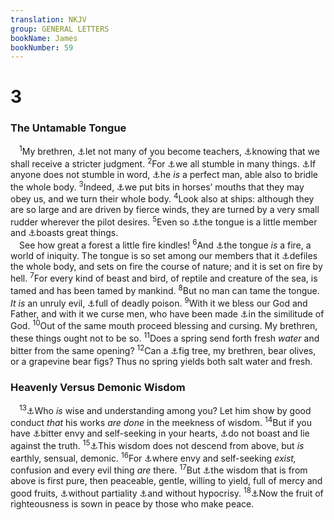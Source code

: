 ```yaml
---
translation: NKJV
group: GENERAL LETTERS
bookName: James 
bookNumber: 59
---
```


<div class="title"><h1>3</h1><h3>The Untamable Tongue</h3></div>
<span class="verse gia_3_1"> <sup>1</sup>My brethren, <a data-toggle="tooltip" data-placement="bottom" title="(Matt. 23:8); Rom. 2:21; 1 Tim. 1:7">⚓</a>let not many of you become teachers, <a data-toggle="tooltip" data-placement="bottom" title="Luke 6:37">⚓</a>knowing that we shall receive a stricter judgment. </span>
<span class="verse gia_3_2"><sup>2</sup>For <a data-toggle="tooltip" data-placement="bottom" title="1 Kin. 8:46">⚓</a>we all stumble in many things. <a data-toggle="tooltip" data-placement="bottom" title="Ps. 34:13">⚓</a>If anyone does not stumble in word, <a data-toggle="tooltip" data-placement="bottom" title="(Matt. 12:34–37; James 3:2–12)">⚓</a>he <i>is</i> a perfect man, able also to bridle the whole body. </span>
<span class="verse gia_3_3"><sup>3</sup>Indeed, <a data-toggle="tooltip" data-placement="bottom" title="Ps. 32:9">⚓</a>we put bits in horses’ mouths that they may obey us, and we turn their whole body. </span>
<span class="verse gia_3_4"><sup>4</sup>Look also at ships: although they are so large and are driven by fierce winds, they are turned by a very small rudder wherever the pilot desires. </span>
<span class="verse gia_3_5"><sup>5</sup>Even so <a data-toggle="tooltip" data-placement="bottom" title="Prov. 12:18; 15:2; James 1:26">⚓</a>the tongue is a little member and <a data-toggle="tooltip" data-placement="bottom" title="Ps. 12:3; 73:8">⚓</a>boasts great things.<br/> See how great a forest a little fire kindles! </span>
<span class="verse gia_3_6"><sup>6</sup>And <a data-toggle="tooltip" data-placement="bottom" title="Ps. 120:2, 3; Prov. 16:27">⚓</a>the tongue <i>is</i> a fire, a world of iniquity. The tongue is so set among our members that it <a data-toggle="tooltip" data-placement="bottom" title="(Matt. 12:36; 15:11, 18)">⚓</a>defiles the whole body, and sets on fire the course of nature; and it is set on fire by hell. </span>
<span class="verse gia_3_7"><sup>7</sup>For every kind of beast and bird, of reptile and creature of the sea, is tamed and has been tamed by mankind. </span>
<span class="verse gia_3_8"><sup>8</sup>But no man can tame the tongue. <i>It</i> <i>is</i> an unruly evil, <a data-toggle="tooltip" data-placement="bottom" title="Ps. 140:3; Eccl. 10:11; Rom. 3:13">⚓</a>full of deadly poison. </span>
<span class="verse gia_3_9"><sup>9</sup>With it we bless our God and Father, and with it we curse men, who have been made <a data-toggle="tooltip" data-placement="bottom" title="Gen. 1:26; 5:1; 9:6; 1 Cor. 11:7">⚓</a>in the similitude of God. </span>
<span class="verse gia_3_10"><sup>10</sup>Out of the same mouth proceed blessing and cursing. My brethren, these things ought not to be so. </span>
<span class="verse gia_3_11"><sup>11</sup>Does a spring send forth fresh <i>water</i> and bitter from the same opening? </span>
<span class="verse gia_3_12"><sup>12</sup>Can a <a data-toggle="tooltip" data-placement="bottom" title="Matt. 7:16–20">⚓</a>fig tree, my brethren, bear olives, or a grapevine bear figs? Thus no spring yields both salt water and fresh.<br/></span>
<div class="title"><h3>Heavenly Versus Demonic Wisdom</h3></div>
<span class="verse gia_3_13"> <sup>13</sup><a data-toggle="tooltip" data-placement="bottom" title="Gal. 6:4">⚓</a>Who <i>is</i> wise and understanding among you? Let him show by good conduct <i>that</i> his works <i>are</i> <i>done</i> in the meekness of wisdom. </span>
<span class="verse gia_3_14"><sup>14</sup>But if you have <a data-toggle="tooltip" data-placement="bottom" title="Rom. 13:13">⚓</a>bitter envy and self-seeking in your hearts, <a data-toggle="tooltip" data-placement="bottom" title="Rom. 2:17">⚓</a>do not boast and lie against the truth. </span>
<span class="verse gia_3_15"><sup>15</sup><a data-toggle="tooltip" data-placement="bottom" title="Phil. 3:19">⚓</a>This wisdom does not descend from above, but <i>is</i> earthly, sensual, demonic. </span>
<span class="verse gia_3_16"><sup>16</sup>For <a data-toggle="tooltip" data-placement="bottom" title="1 Cor. 3:3">⚓</a>where envy and self-seeking <i>exist,</i> confusion and every evil thing <i>are</i> there. </span>
<span class="verse gia_3_17"><sup>17</sup>But <a data-toggle="tooltip" data-placement="bottom" title="1 Cor. 2:6, 7">⚓</a>the wisdom that is from above is first pure, then peaceable, gentle, willing to yield, full of mercy and good fruits, <a data-toggle="tooltip" data-placement="bottom" title="James 2:1">⚓</a>without partiality <a data-toggle="tooltip" data-placement="bottom" title="Rom. 12:9; 2 Cor. 6:6; 1 Pet. 1:22">⚓</a>and without hypocrisy. </span>
<span class="verse gia_3_18"><sup>18</sup><a data-toggle="tooltip" data-placement="bottom" title="Prov. 11:18; Is. 32:17; Hos. 10:12; Amos 6:12; (Gal. 6:8; Phil. 1:11)">⚓</a>Now the fruit of righteousness is sown in peace by those who make peace.<br/></span>
